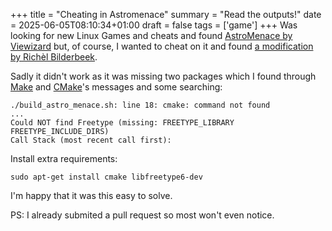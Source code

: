 +++
title = "Cheating in Astromenace"
summary = "Read the outputs!"
date = 2025-06-05T08:10:34+01:00
draft = false
tags = ['game']
+++
Was looking for new Linux Games and cheats and found [AstroMenace by Viewizard](https://viewizard.com/) but, of course, I wanted to cheat on it and found [a modification by Richèl Bilderbeek](https://github.com/richelbilderbeek/astro_menace_cheat).

Sadly it didn't work as it was missing two packages which I found through [Make](https://www.gnu.org/software/make/) and [CMake](https://cmake.org/)'s messages and some searching:

```
./build_astro_menace.sh: line 18: cmake: command not found
...
Could NOT find Freetype (missing: FREETYPE_LIBRARY FREETYPE_INCLUDE_DIRS)
Call Stack (most recent call first):
```

Install extra requirements:
```
sudo apt-get install cmake libfreetype6-dev
```

I'm happy that it was this easy to solve.

PS: I already submited a pull request so most won't even notice.
